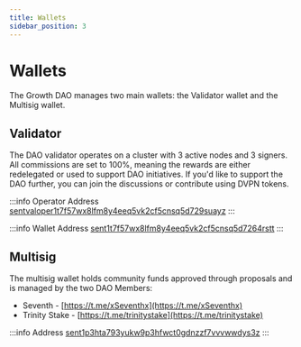 ```yaml
---
title: Wallets
sidebar_position: 3
---
```


# Wallets

The Growth DAO manages two main wallets: the Validator wallet and the Multisig wallet.

## Validator

The DAO validator operates on a cluster with 3 active nodes and 3 signers. All commissions are set to 100%, meaning the rewards are either redelegated or used to support DAO initiatives. If you'd like to support the DAO further, you can join the discussions or contribute using DVPN tokens.

:::info Operator Address
[sentvaloper1t7f57wx8lfm8y4eeq5vk2cf5cnsq5d729suayz](https://www.mintscan.io/sentinel/validators/sentvaloper1t7f57wx8lfm8y4eeq5vk2cf5cnsq5d729suayz)
:::

:::info Wallet Address
[sent1t7f57wx8lfm8y4eeq5vk2cf5cnsq5d7264rstt](https://www.mintscan.io/sentinel/address/sent1t7f57wx8lfm8y4eeq5vk2cf5cnsq5d7264rstt)
:::

## Multisig

The multisig wallet holds community funds approved through proposals and is managed by the two DAO Members:

- Seventh - [https://t.me/xSeventhx](https://t.me/xSeventhx)
- Trinity Stake - [https://t.me/trinitystake](https://t.me/trinitystake)

:::info Address
[sent1p3hta793yukw9p3hfwct0gdnzzf7vvvwwdys3z](https://www.mintscan.io/sentinel/address/sent1p3hta793yukw9p3hfwct0gdnzzf7vvvwwdys3z)
:::